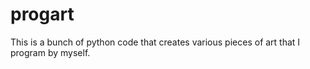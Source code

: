 # progart
This is a bunch of python code that creates various pieces of art that I program by myself. 
